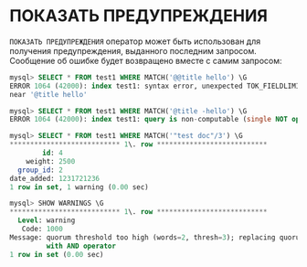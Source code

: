 # ПОКАЗАТЬ ПРЕДУПРЕЖДЕНИЯ

`ПОКАЗАТЬ ПРЕДУПРЕЖДЕНИЯ` оператор может быть использован для получения предупреждения, выданного последним запросом. Сообщение об ошибке будет возвращено вместе с самим запросом:

```sql
mysql> SELECT * FROM test1 WHERE MATCH('@@title hello') \G
ERROR 1064 (42000): index test1: syntax error, unexpected TOK_FIELDLIMIT
near '@title hello'

mysql> SELECT * FROM test1 WHERE MATCH('@title -hello') \G
ERROR 1064 (42000): index test1: query is non-computable (single NOT operator)

mysql> SELECT * FROM test1 WHERE MATCH('"test doc"/3') \G
*************************** 1\. row ***************************
        id: 4
    weight: 2500
  group_id: 2
date_added: 1231721236
1 row in set, 1 warning (0.00 sec)

mysql> SHOW WARNINGS \G
*************************** 1\. row ***************************
  Level: warning
   Code: 1000
Message: quorum threshold too high (words=2, thresh=3); replacing quorum operator
         with AND operator
1 row in set (0.00 sec)
```
<!-- proofread -->

